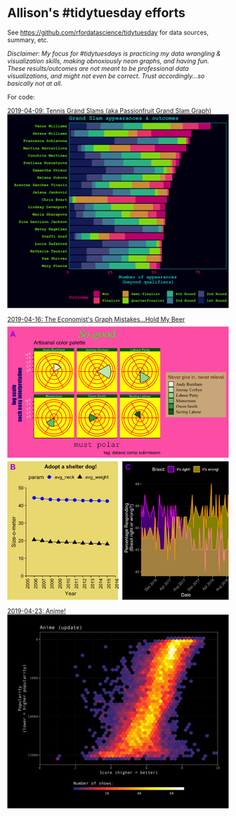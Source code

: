 # Allison's #tidytuesday efforts  
See <https://github.com/rfordatascience/tidytuesday> for data sources, summary, etc. 

*Disclaimer: My focus for #tidytuesdays is practicing my data wrangling & visualization skills, making obnoxiously neon graphs, and having fun. These results/outcomes are not meant to be professional data visualizations, and might not even be correct. Trust accordingly...so basically not at all.*

For code:

[2019-04-09: Tennis Grand Slams (aka Passionfruit Grand Slam Graph)](https://github.com/allisonhorst/allison-tidy-tuesdays/tree/master/2019-04-09]2019-04-09)
<img src="https://github.com/allisonhorst/allison-tidy-tuesdays/blob/master/images/my_tennis_plot.png" width="600">

[2019-04-16: The Economist's Graph Mistakes...Hold My Beer](https://github.com/allisonhorst/allison-tidy-tuesdays/tree/master/2019-%2004-16)
<img src="https://github.com/allisonhorst/allison-tidy-tuesdays/blob/master/2019-%2004-16/cowplot_test.png" width="600">

[2019-04-23: Anime!](https://github.com/rfordatascience/tidytuesday/tree/master/data/2019/2019-04-23)
<img src="https://github.com/allisonhorst/allison-tidy-tuesdays/blob/master/images/anime.png" width="600">

